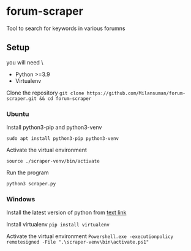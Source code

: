 # forum-scraper

Tool to search for keywords in various forumns

## Setup

you will need \
* Python >=3.9
* Virtualenv

Clone the repository
`git clone https://github.com/Milansuman/forum-scraper.git && cd forum-scraper`


### Ubuntu

Install python3-pip and python3-venv

`sudo apt install python3-pip python3-venv`

Activate the virtual environment

`source ./scraper-venv/bin/activate`

Run the program

`python3 scraper.py`

### Windows

Install the latest version of python from [text link](https://www.python.org/downloads/ "python.org")

Install virtualenv
`pip install virtualenv`

Activate the virtual environment
`Powershell.exe -executionpolicy remotesigned -File ".\scraper-venv\bin\activate.ps1"`


